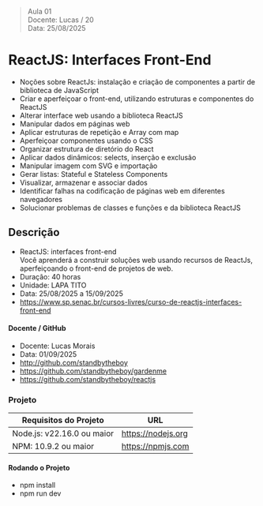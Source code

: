 > Aula 01   
> Docente: Lucas / 20   
> Data: 25/08/2025   


# ReactJS: Interfaces Front-End  
- Noções sobre ReactJs: instalação e criação de componentes a partir de biblioteca de JavaScript 
- Criar e aperfeiçoar o front-end, utilizando estruturas e componentes do ReactJS 
- Alterar interface web usando a biblioteca ReactJS 
- Manipular dados em páginas web 
- Aplicar estruturas de repetição e Array com map 
- Aperfeiçoar componentes usando o CSS 
- Organizar estrutura de diretório do React 
- Aplicar dados dinâmicos: selects, inserção e exclusão 
- Manipular imagem com SVG e importação 
- Gerar listas: Stateful e Stateless Components 
- Visualizar, armazenar e associar dados 
- Identificar falhas na codificação de páginas web em diferentes navegadores 
- Solucionar problemas de classes e funções e da biblioteca ReactJS 


## Descrição 
- ReactJS: interfaces front-end    
  Você aprenderá a construir soluções web usando recursos de ReactJs, aperfeiçoando o front-end de projetos de web.   
- Duração: 40 horas 
- Unidade: LAPA TITO 
- Data: 25/08/2025 a 15/09/2025 
- https://www.sp.senac.br/cursos-livres/curso-de-reactjs-interfaces-front-end 


#### Docente / GitHub 
- Docente: Lucas Morais 
- Data: 01/09/2025 
- http://github.com/standbytheboy 
- https://github.com/standbytheboy/gardenme 
- https://github.com/standbytheboy/reactjs 


### Projeto   
| Requisitos do Projeto      | URL                    |  
|--------------------------- | ---------------------- |
| Node.js: v22.16.0 ou maior | https://nodejs.org     |   
| NPM: 10.9.2 ou maior       | https://npmjs.com      |


#### Rodando o Projeto
  - npm install    
  - npm run dev 


